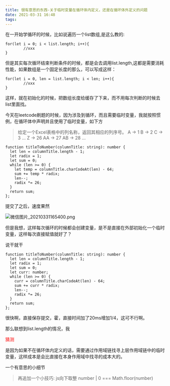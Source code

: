 ```yaml
---
title: 很有意思的东西-关于临时变量在循环体内定义，还是在循环体外定义的问题
date: 2021-03-31 16:48
tags:
---
```


在一开始学循环的时候，比如说遍历一个list数组,是这么教的:

```
for(let i = 0; i < list.length; i++){
        //xxx   
}
```

但是其实每次循环结束判断条件的时候，都是会去调用list.length,这都是需要消耗性能，如果数组是一个固定长度的那么，可以写成这样：

```
for(let i = 0, len = list.length; i < len; i++){
        //xxx   
}
```

这样，就在初始化的时候，把数组长度给缓存了下来，而不用每次判断的时候去list里面找。

今天在leetcode刷题的时候，因为涉及到循环，而且需要临时变量，我就按照惯例，在循环体中声明并且使用了临时变量，如下方

> 给定一个Excel表格中的列名称，返回其相应的列序号。
> A -> 1
> B -> 2
> C -> 3
> ...
> Z -> 26
> AA -> 27
> AB -> 28
> ...

```
function titleToNumber(columnTitle: string): number {
  let len = columnTitle.length - 1;
  let radix = 1;
  let sum = 0;
  while (len >= 0) {
    let temp = columnTitle.charCodeAt(len) - 64;
    sum += temp * radix;
    len--;
    radix *= 26;
  }
  return sum;
};
```

提交了之后，速度果然

![微信图片_20210331165400.png](../很有意思的东西-关于临时变量在循环体内定义，还是在循环体外定义的问题/669852852.png)

但是我想，这样每次循环的时候都会创建变量，是不是直接在外部初始化一个临时变量，这样每次直接赋值就好了？

说干就干

```
function titleToNumber(columnTitle: string): number {
  let len = columnTitle.length - 1;
  let radix = 1;
  let sum = 0;
  let curr: number;
  while (len >= 0) {
    curr = columnTitle.charCodeAt(len) - 64;
    sum += curr * radix;
    len--;
    radix *= 26;
  }
  return sum;
};
```

很快啊，直接保存提交，霍，直接时间加了20ms增加1/4，这可不行啊。

那么联想到list.length的情况，我<p style="color:red">猜测</p>是因为如果不在循环体内定义的话，需要通过作用域链找寻上层作用域链中的临时变量，这样成本是会比直接在本身作用域中找寻的成本大的。

一个有意思的小细节

> 再追加一个小技巧: js向下取整   number | 0  === Math.floor(number)
